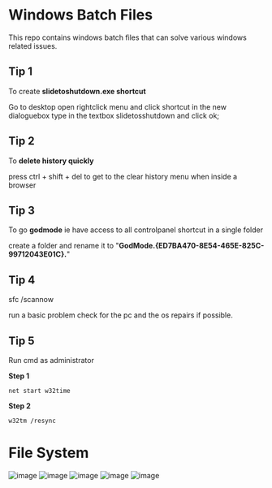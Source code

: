 # Windows Batch Files
 This repo contains windows batch files that can solve various windows related issues.

 ## Tip 1
 To create **slidetoshutdown.exe shortcut**
 
 Go to desktop open rightclick menu and click shortcut in the new dialoguebox type in the textbox slidetosshutdown and click ok;
 
 
 ## Tip 2 
 To **delete history quickly**
 
 
 press ctrl + shift + del to get to the clear history menu when inside a browser
 
 
 ## Tip 3
 To go **godmode** ie have access to all controlpanel shortcut in a single folder
 
 create a folder and rename it to "**GodMode.{ED7BA470-8E54-465E-825C-99712043E01C}.**"

## Tip 4

   sfc /scannow
   
 run a basic problem check for the pc and the os repairs if possible.
   
 ## Tip 5
 
 Run cmd as administrator
 
 **Step 1**
 
    net start w32time

 **Step 2**
 
    w32tm /resync
    
    
# File System
![image](https://user-images.githubusercontent.com/70281178/189385935-abf4b8a9-4109-419d-9635-f1db00c1876a.png)
![image](https://user-images.githubusercontent.com/70281178/189386792-fd86f6ba-069b-4689-931c-fe846d1b53fd.png)
![image](https://user-images.githubusercontent.com/70281178/189386840-1f6b0d91-534f-482a-8e55-9f2820b01618.png)
![image](https://user-images.githubusercontent.com/70281178/189386944-228108c6-2695-4a06-a63c-b656af81de9c.png)
![image](https://user-images.githubusercontent.com/70281178/189387010-08726067-c351-4c3e-9fd9-16c7f225d2fe.png)
